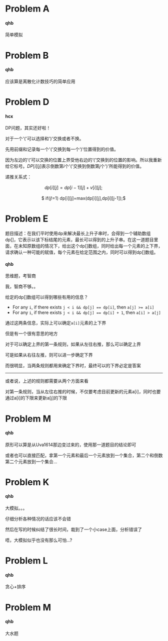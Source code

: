 # Problem A

#### qhb

简单模拟

# Problem B

#### qhb

应该算是离散化计数技巧的简单应用

# Problem D

#### hcx

DP问题，其实还好啦！

对于一个'('可以选择和')'交换或者不换。

先用前缀和记录每一个'('交换到每一个‘)’位置得到的价值。

因为左边的‘(’可以交换的位置上界受他右边的‘(’交换到的位置的影响。所以我重新给它标号。$DP[i][j]$表示倒数第$i$个'('交换到倒数第$j$个')'所能得到的价值。

递推关系式：

　　　　　　　　　$dp[i][j]=dp[i-1][j]+v[i][j];$

　　　　　　　　	 $ if(j!=1)		 dp[i][j]=max(dp[i][j],dp[i][j-1]);$

# Problem E

题目描述：在我们平时使用dp来解决最长上升子串时，会得到一个辅助数组dp[]，它表示以该下标结尾的元素，最长可以得到的上升子串。在这一道题目里面，在未知原数组的情况下，给出这个dp[]数组，同时给出每一个元素的上下界，请求确认一种可能的赋值，每个元素在给定范围之内，同时可以得到dp[]数组。

#### qhb

思维题，考智商

我，智商不够。。

给定的dp[]数组可以得到哪些有用的信息？

* For any `i`, if there exists `j < i && dp[j] == dp[i]`, then `a[j] >= a[i]`
* For any `i`, if there exists `j < i && dp[j] == dp[i] + 1`, then `a[i] > a[j]`

通过这两条信息，实际上可以确定`a[i]`元素的上下界

但是有一个很有意思的地方

对于可以确定上界的第一条规则，如果从左往右推，那么可以确定上界

可是如果从右往左推，则可以进一步确定下界

而很明显，当两条规则都用来确定下界时，最终可以的下界必定是答案

---

或者说，上述的规则都需要从两个方面来看

对第一条规则，当从左往右推的时候，不仅要考虑目前更新的元素a[i]，同时也要通过a[i]的下限来更新a[j]的下限

# Problem M

#### qhb

原形可以算是从Uva1614那边变过来的，使用那一道题目的结论即可

或者也可以直接匹配，拿第一个元素和最后一个元素放到一个集合，第二个和倒数第二个元素放到一个集合...

# Problem K

#### qhb

大模拟。。。

仔细分析各种情况的话应该不会错

然后在写的时候纠结了很长时间，栽到了一个小case上面，分析错误了

唔，大模拟似乎也没有那么可怕…?

# Problem L

#### qhb

贪心+排序

# Problem M

#### qhb

大水题